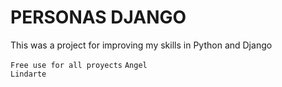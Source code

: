 # PERSONAS DJANGO

This was a project for improving my skills in Python and Django

<code>Free use for all proyects</code>
<code>Angel Lindarte</code>